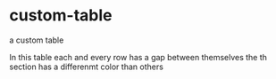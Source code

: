 # custom-table
<p>a custom table </p>
In this table each and every row has a gap between themselves
the th section has a differenmt color than others

